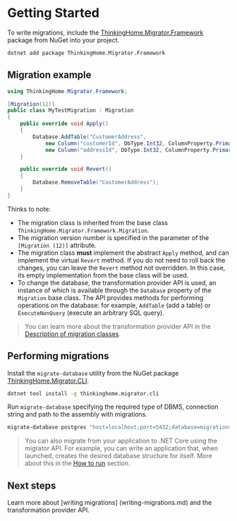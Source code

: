 # Getting Started

To write migrations, include the [ThinkingHome.Migrator.Framework](https://www.nuget.org/packages/ThinkingHome.Migrator.Framework) package from NuGet into your project.

```bash
dotnet add package ThinkingHome.Migrator.Framework
```  

## Migration example

```c#
using ThinkingHome.Migrator.Framework;

[Migration(12)]
public class MyTestMigration : Migration
{
    public override void Apply()
    {
        Database.AddTable("CustomerAddress",
            new Column("customerId", DbType.Int32, ColumnProperty.PrimaryKey),
            new Column("addressId", DbType.Int32, ColumnProperty.PrimaryKey));
    }

    public override void Revert()
    {
        Database.RemoveTable("CustomerAddress");
    }
}
```

Thinks to note:

- The migration class is inherited from the base class `ThinkingHome.Migrator.Framework.Migration`.
- The migration version number is specified in the parameter of the `[Migration (12)]` attribute.
- The migration class **must** implement the abstract `Apply` method, and can implement the virtual `Revert` method. If you do not need to roll back the changes, you can leave the `Revert` method not overridden. In this case, its empty implementation from the base class will be used.
- To change the database, the transformation provider API is used, an instance of which is available through the `Database` property of the `Migration` base class. The API provides methods for performing operations on the database: for example, `AddTable` (add a table) or `ExecuteNonQuery` (execute an arbitrary SQL query).

> You can learn more about the transformation provider API in the [Description of migration classes](writing-migrations.md).

## Performing migrations

Install the `migrate-database` utility from the NuGet package [ThinkingHome.Migrator.CLI](https://www.nuget.org/packages/ThinkingHome.Migrator.CLI).

```bash
dotnet tool install -g thinkinghome.migrator.cli
```

Run `migrate-database` specifying the required type of DBMS, connection string and path to the assembly with migrations.

```bash
migrate-database postgres "host=localhost;port=5432;database=migrations;" /path/to/migrations.dll 
```

> You can also migrate from your application to .NET Core using the migrator API. For example, you can write an application that, when launched, creates the desired database structure for itself. More about this in the [How to run](how-to-run.md) section.

## Next steps

Learn more about [writing migrations] (writing-migrations.md) and the transformation provider API.
